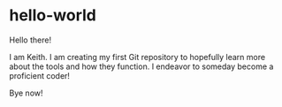 # hello-world

Hello there!

I am Keith. I am creating my first Git repository to hopefully learn more about the tools and how they function.
I endeavor to someday become a proficient coder!

Bye now!
